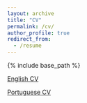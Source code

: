 ```yaml
---
layout: archive
title: "CV"
permalink: /cv/
author_profile: true
redirect_from:
  - /resume
---
```


{% include base_path %}

[English CV]("https://github.com/PedroTL/PedroTL.github.io/blob/master/files/Resume.pdf")

[Portuguese CV]("https://github.com/PedroTL/PedroTL.github.io/blob/master/files/Curr%C3%ADculo.pdf")

